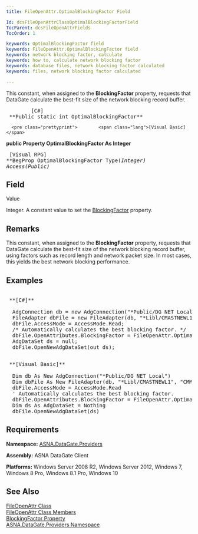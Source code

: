```yaml
---
title: FileOpenAttr.OptimalBlockingFactor Field

Id: dcsFileOpenAttrClassOptimalBlockingFactorField
TocParent: dcsFileOpenAttrFields
TocOrder: 1

keywords: OptimalBlockingFactor field
keywords: FileOpenAttr.OptimalBlockingFactor field
keywords: network blocking factor, calculate
keywords: how to, calculate network blocking factor
keywords: database files, network blocking factor calculated
keywords: files, network blocking factor calculated

---
```


This constant, when assigned to the **BlockingFactor** property, requests that DataGate calculate the best-fit size of the network blocking record buffer.
<pre class="prettyprint">        <span class="lang">[C#]</span>
 **Public static int OptimalBlockingFactor**  </pre>
      <pre class="prettyprint">        <span class="lang">[Visual Basic] </span>
 **public Property OptimalBlockingFactor As Integer**  </pre>
      <pre class="prettyprint">        <span class="lang">[Visual RPG]</span>
 **BegProp OptimalBlockingFactor Type(*Integer) Access(*Public)** 
      </pre>

## Field
 Value

Integer. A constant value to set the [ BlockingFactor](file-open-attr-class-blocking-factor-property.html) property.
## Remarks

This constant, when assigned to the **BlockingFactor** property, requests that DataGate calculate the best-fit size of the network blocking record buffer, using factors such as record length and network packet size. In most cases, this yields the best network blocking performance.
## Examples

<pre>        <span class="lang">
 **[C#]** 
        </span>
  AdgConnection db = new AdgConnection("*Public/DG NET Local");
  FileAdapter dbFile = new FileAdapter(db, "*Libl/CMASTNEWL1", "CMMASTERL1");
  dbFile.AccessMode = AccessMode.Read;
  /* Automatically calculates the best blocking factor. */
  dbFile.OpenAttributes.BlockingFactor = FileOpenAttr.OptimalBlockingFactor;
  AdgDataSet ds = null;
  dbFile.OpenNewAdgDataSet(out ds);</pre>
<pre>        <span class="lang">
 **[Visual Basic]** 
        </span>
  Dim db As New AdgConnection("*Public/DG NET Local")
  Dim dbFile As New FileAdapter(db, "*Libl/CMASTNEWL1", "CMMASTERL1")
  dbFile.AccessMode = AccessMode.Read
  ' Automatically calculates the best blocking factor. 
  dbFile.OpenAttributes.BlockingFactor = FileOpenAttr.OptimalBlockingFactor
  Dim ds As AdgDataSet = Nothing
  dbFile.OpenNewAdgDataSet(ds)
</pre>

## Requirements

**Namespace:** [ ASNA.DataGate.Providers](datagate-providers-namespace.html) 

**Assembly:** ASNA DataGate Client

**Platforms:** Windows Server 2008 R2, Windows Server 2012, Windows 7, Windows 8 Pro, Windows 8.1 Pro, Windows 10
## See Also


[FileOpenAttr Class](file-open-attr-class.html)
      <br />
[FileOpenAttr Class Members](file-open-attr-class-members.html)
      <br />
[BlockingFactor Property](file-open-attr-class-blocking-factor-property.html)
      <br />
      [ASNA.DataGate.Providers 
					Namespace](datagate-providers-namespace.html)

